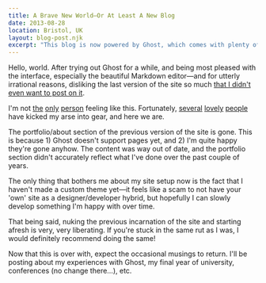 ```yaml
---
title: A Brave New World—Or At Least A New Blog
date: 2013-08-28
location: Bristol, UK
layout: blog-post.njk
excerpt: "This blog is now powered by Ghost, which comes with plenty of benefits and some drawbacks."
---
```


Hello, world. After trying out Ghost for a while, and being most pleased with the interface, especially the beautiful Markdown editor—and for utterly irrational reasons, disliking the last version of the site so much [that I didn't even want to post on it](https://twitter.com/jegtnes/status/392578950926729217).

I'm not [the](https://twitter.com/tjobbe/status/392583007355166720) [only](https://twitter.com/KatherineCory/status/392590574534266880) [person](https://twitter.com/Kybosch_85/status/392619690667028480) feeling like this. Fortunately, [several](http://www.dan-davies.co.uk/should-i-blog) [lovely](https://twitter.com/StuRobson/status/392591172507828224) [people](https://twitter.com/welcomebrand/status/392595660597645312) have kicked my arse into gear, and here we are.

The portfolio/about section of the previous version of the site is gone. This is because 1) Ghost doesn't support pages yet, and 2) I'm quite happy they're gone anyhow. The content was way out of date, and the portfolio section didn't accurately reflect what I've done over the past couple of years.

The only thing that bothers me about my site setup now is the fact that I haven't made a custom theme yet—it feels like a scam to not have your 'own' site as a designer/developer hybrid, but hopefully I can slowly develop something I'm happy with over time.

That being said, nuking the previous incarnation of the site and starting afresh is very, very liberating. If you're stuck in the same rut as I was, I would definitely recommend doing the same!

Now that this is over with, expect the occasional musings to return. I'll be posting about my experiences with Ghost, my final year of university, conferences (no change there…), etc.
